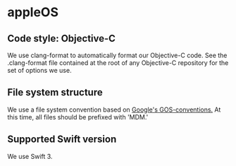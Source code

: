 # appleOS

## Code style: Objective-C

We use clang-format to automatically format our Objective-C code. See the .clang-format file contained at the root of any Objective-C repository for the set of options we use.

## File system structure

We use a file system convention based on [Google's GOS-conventions.](https://github.com/google/GOS-conventions) At this time, all files should be prefixed with 'MDM.'

## Supported Swift version

We use Swift 3.
